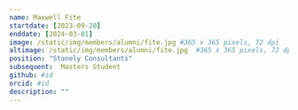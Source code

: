 ```yaml
---
name: Maxwell Fite
startdate: [2023-09-20]
enddate: [2024-03-01]
image: /static/img/members/alumni/fite.jpg #365 x 365 pixels, 72 dpi
altimage: /static/img/members/alumni/fite.jpg  #365 x 365 pixels, 72 dpi
position: "Stanely Consultants"
subsequent:  Masters Student
github: #id
orcid: #id
description: ""
---
```

